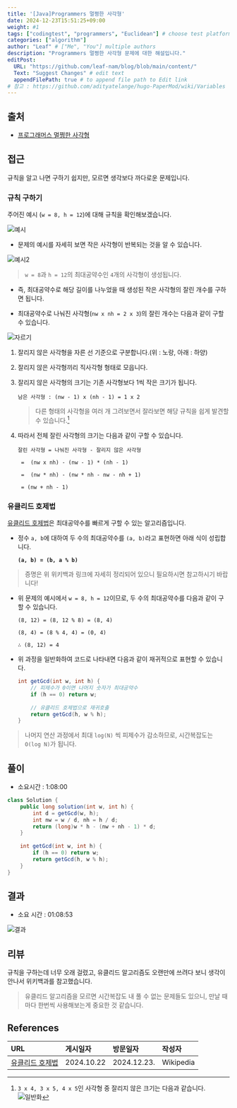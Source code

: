 ```yaml
---
title: '[Java]Programmers 멀쩡한 사각형'
date: 2024-12-23T15:51:25+09:00
weight: #1
tags: ["codingtest", "programmers", "Euclidean"] # choose test platform
categories: ["algorithm"]
author: "Leaf" # ["Me", "You"] multiple authors
description: "Programmers 멀쩡한 사각형 문제에 대한 해설입니다."
editPost:
  URL: "https://github.com/leaf-nam/blog/blob/main/content/"
  Text: "Suggest Changes" # edit text
  appendFilePath: true # to append file path to Edit link
# 참고 : https://github.com/adityatelange/hugo-PaperMod/wiki/Variables
---
```


## 출처

- [프로그래머스 멀쩡한 사각형](https://school.programmers.co.kr/learn/courses/30/lessons/62048)

## 접근

규칙을 알고 나면 구하기 쉽지만, 모르면 생각보다 까다로운 문제입니다.

### 규칙 구하기

주어진 예시 (`w = 8, h = 12`)에 대해 규칙을 확인해보겠습니다. 

![예시](example.png)

- 문제의 예시를 자세히 보면 작은 사각형이 반복되는 것을 알 수 있습니다.

![예시2](example2.png)

> `w = 8`과 `h = 12`의 최대공약수인 `4`개의 사각형이 생성됩니다.

- 즉, 최대공약수로 해당 길이를 나누었을 때 생성된 작은 사각형의 잘린 개수를 구하면 됩니다.

- 최대공약수로 나눠진 사각형(`nw x nh = 2 x 3`)의 잘린 개수는 다음과 같이 구할 수 있습니다.

![자르기](cut.png)
1. 잘리지 않은 사각형을 자른 선 기준으로 구분합니다.(위 : 노랑, 아래 : 하양)
2. 잘리지 않은 사각형끼리 직사각형 형태로 모읍니다.
3. 잘리지 않은 사각형의 크기는 기존 사각형보다 1씩 작은 크기가 됩니다.

    `남은 사각형 : (nw - 1) x (nh - 1) = 1 x 2`

    > 다른 형태의 사각형을 여러 개 그려보면서 잘라보면 해당 규칙을 쉽게 발견할 수 있습니다.[^1]

4. 따라서 전체 잘린 사각형의 크기는 다음과 같이 구할 수 있습니다.

   `잘린 사각형 = 나눠진 사각형 - 잘리지 않은 사각형`
    
    ` =  (nw x nh) - (nw - 1) * (nh - 1)`

    ` =  (nw * nh) - (nw * nh - nw - nh + 1)`

    ` = (nw + nh - 1)`

### 유클리드 호제법

[유클리드 호제법](https://ko.wikipedia.org/wiki/%EC%9C%A0%ED%81%B4%EB%A6%AC%EB%93%9C_%ED%98%B8%EC%A0%9C%EB%B2%95)은 최대공약수를 빠르게 구할 수 있는 알고리즘입니다.

- 정수 `a, b`에 대하여 두 수의 최대공약수를 `(a, b)`라고 표현하면 아래 식이 성립합니다.

  **`(a, b) = (b, a % b)`**

> 증명은 위 위키백과 링크에 자세히 정리되어 있으니 필요하시면 참고하시기 바랍니다!

- 위 문제의 예시에서 `w = 8, h = 12`이므로, 두 수의 최대공약수를 다음과 같이 구할 수 있습니다.

  `(8, 12) = (8, 12 % 8) = (8, 4)`

  `(8, 4) = (8 % 4, 4) = (0, 4)`

  `∴ (8, 12) = 4`

- 위 과정을 일반화하여 코드로 나타내면 다음과 같이 재귀적으로 표현할 수 있습니다.
  
  ```java
  int getGcd(int w, int h) {
      // 피제수가 0이면 나머지 숫자가 최대공약수
      if (h == 0) return w;
    
      // 유클리드 호제법으로 재귀호출
      return getGcd(h, w % h);
  }
  ```

> 나머지 연산 과정에서 최대 `log(N)` 씩 피제수가 감소하므로, 시간복잡도는 `O(log N)`가 됩니다.

## 풀이

- 소요시간 : 1:08:00

```java
class Solution {
    public long solution(int w, int h) {
        int d = getGcd(w, h);
        int nw = w / d, nh = h / d;
        return (long)w * h - (nw + nh - 1) * d;
    }
    
    int getGcd(int w, int h) {
        if (h == 0) return w;
        return getGcd(h, w % h);
    }
}
```

## 결과

- 소요 시간 : 01:08:53

![결과](result.png)

## 리뷰

규칙을 구하는데 너무 오래 걸렸고, 유클리드 알고리즘도 오랜만에 쓰려다 보니 생각이 안나서 위키백과를 참고했습니다.
> 유클리드 알고리즘을 모르면 시간복잡도 내 풀 수 없는 문제들도 있으니, 만날 때마다 한번씩 사용해보는게 중요한 것 같습니다.

## References

| URL | 게시일자       | 방문일자        | 작성자       |
| :-- |:-----------|:------------|:----------|
|[유클리드 호제법](https://ko.wikipedia.org/wiki/%EC%9C%A0%ED%81%B4%EB%A6%AC%EB%93%9C_%ED%98%B8%EC%A0%9C%EB%B2%95)| 2024.10.22 | 2024.12.23. | Wikipedia |

[^1]: `3 x 4, 3 x 5, 4 x 5`인 사각형 중 잘리지 않은 크기는 다음과 같습니다.
      ![일반화](cut2.png)